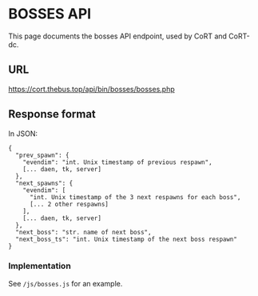 # BOSSES API

This page documents the bosses API endpoint, used by CoRT and CoRT-dc.

## URL

https://cort.thebus.top/api/bin/bosses/bosses.php

## Response format

In JSON:

```
{
  "prev_spawn": {
    "evendim": "int. Unix timestamp of previous respawn",
	[... daen, tk, server]
  },
  "next_spawns": {
    "evendim": [
      "int. Unix timestamp of the 3 next respawns for each boss",
	  [... 2 other respawns]
    ],
	[... daen, tk, server]
  },
  "next_boss": "str. name of next boss",
  "next_boss_ts": "int. Unix timestamp of the next boss respawn"
}
```

### Implementation

See `/js/bosses.js` for an example.
